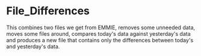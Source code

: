 # File_Differences
This combines two files we get from EMMIE, removes some unneeded data, moves some files around, compares today's data against yesterday's data and produces a new file that contains only the differences between today's and yesterday's data. 
